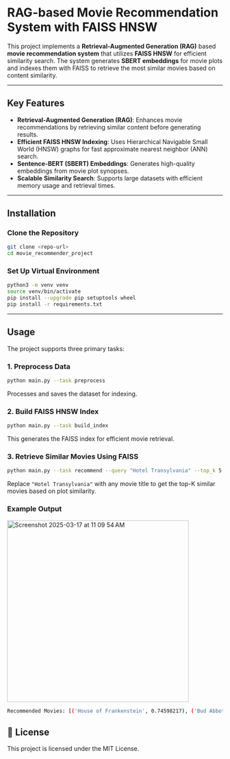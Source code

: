 # RAG-based Movie Recommendation System with FAISS HNSW

This project implements a **Retrieval-Augmented Generation (RAG)** based **movie recommendation system** that utilizes **FAISS HNSW** for efficient similarity search. The system generates **SBERT embeddings** for movie plots and indexes them with FAISS to retrieve the most similar movies based on content similarity.

---

## Key Features

- **Retrieval-Augmented Generation (RAG)**: Enhances movie recommendations by retrieving similar content before generating results.
- **Efficient FAISS HNSW Indexing**: Uses Hierarchical Navigable Small World (HNSW) graphs for fast approximate nearest neighbor (ANN) search.
- **Sentence-BERT (SBERT) Embeddings**: Generates high-quality embeddings from movie plot synopses.
- **Scalable Similarity Search**: Supports large datasets with efficient memory usage and retrieval times.

---

## Installation

### Clone the Repository

```bash
git clone <repo-url>
cd movie_recommender_project
```

### Set Up Virtual Environment

```bash
python3 -m venv venv
source venv/bin/activate
pip install --upgrade pip setuptools wheel
pip install -r requirements.txt
```

---

## Usage

The project supports three primary tasks:

### 1. Preprocess Data

```bash
python main.py --task preprocess
```

Processes and saves the dataset for indexing.

### 2. Build FAISS HNSW Index

```bash
python main.py --task build_index
```

This generates the FAISS index for efficient movie retrieval.

### 3. Retrieve Similar Movies Using FAISS

```bash
python main.py --task recommend --query "Hotel Transylvania" --top_k 5
```

Replace `"Hotel Transylvania"` with any movie title to get the top-K similar movies based on plot similarity.


### Example Output



<img width="424" alt="Screenshot 2025-03-17 at 11 09 54 AM" src="https://github.com/user-attachments/assets/c58fd916-805c-4870-9780-f9007c70824b" />

```bash
Recommended Movies: [('House of Frankenstein', 0.74598217), ('Bud Abbott Lou Costello Meet Frankenstein', 0.85303336), ('Love at First Bite', 0.89539623), ('Billy the Kid Versus Dracula', 0.90585554), ('Cube 2: Hypercube', 0.90817416), ('The Return of the Vampire', 0.9284278), ('Monsters University', 0.93450934), ('Friday the 13th Part III', 0.9452752), ('Dracula: The Musical', 0.9492428), ('Count Dracula', 0.9529716)]​
```


## 📄 License

This project is licensed under the MIT License.
